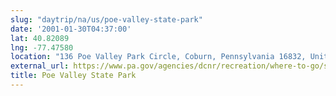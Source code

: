 ```yaml
---
slug: "daytrip/na/us/poe-valley-state-park"
date: '2001-01-30T04:37:00'
lat: 40.82089
lng: -77.47580
location: "136 Poe Valley Park Circle, Coburn, Pennsylvania 16832, United States"
external_url: https://www.pa.gov/agencies/dcnr/recreation/where-to-go/state-parks/find-a-park/poe-valley-state-park.html
title: Poe Valley State Park
---
```



